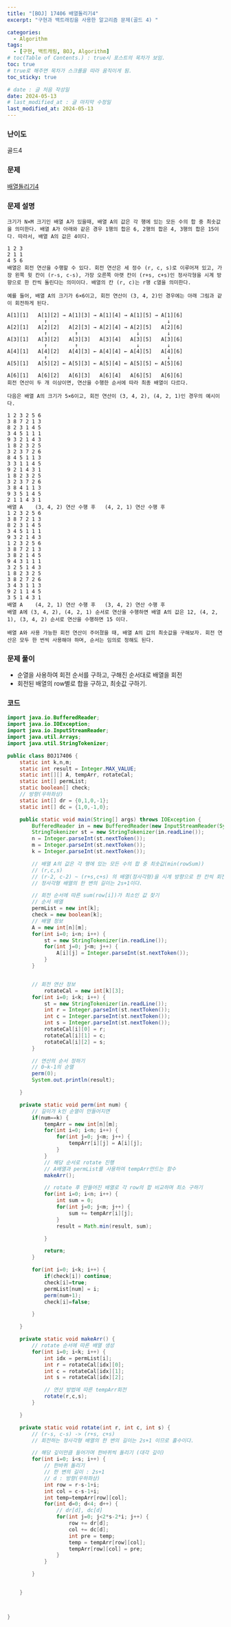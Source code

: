 ```yaml
---
title: "[BOJ] 17406 배열돌리기4"
excerpt: "구현과 백트래킹을 사용한 알고리즘 문제(골드 4) "

categories:
  - Algorithm
tags:
  - [구현, 백트캐링, BOJ, Algorithm]
# toc(Table of Contents.) : true시 포스트의 목차가 보임.
toc: true
# true로 해주면 목차가 스크롤을 따라 움직이게 됨.
toc_sticky: true

# date : 글 처음 작성일
date: 2024-05-13
# last_modified_at : 글 마지막 수정일
last_modified_at: 2024-05-13
---
```


### 난이도

골드4

### 문제

[배열돌리기4](https://www.acmicpc.net/problem/17406)

### 문제 설명

    크기가 N×M 크기인 배열 A가 있을때, 배열 A의 값은 각 행에 있는 모든 수의 합 중 최솟값을 의미한다. 배열 A가 아래와 같은 경우 1행의 합은 6, 2행의 합은 4, 3행의 합은 15이다. 따라서, 배열 A의 값은 4이다.

    1 2 3
    2 1 1
    4 5 6
    배열은 회전 연산을 수행할 수 있다. 회전 연산은 세 정수 (r, c, s)로 이루어져 있고, 가장 왼쪽 윗 칸이 (r-s, c-s), 가장 오른쪽 아랫 칸이 (r+s, c+s)인 정사각형을 시계 방향으로 한 칸씩 돌린다는 의미이다. 배열의 칸 (r, c)는 r행 c열을 의미한다.

    예를 들어, 배열 A의 크기가 6×6이고, 회전 연산이 (3, 4, 2)인 경우에는 아래 그림과 같이 회전하게 된다.

    A[1][1]   A[1][2] → A[1][3] → A[1][4] → A[1][5] → A[1][6]
    			↑                                       ↓
    A[2][1]   A[2][2]   A[2][3] → A[2][4] → A[2][5]   A[2][6]
    			↑         ↑                   ↓         ↓
    A[3][1]   A[3][2]   A[3][3]   A[3][4]   A[3][5]   A[3][6]
    			↑         ↑                   ↓         ↓
    A[4][1]   A[4][2]   A[4][3] ← A[4][4] ← A[4][5]   A[4][6]
    			↑                                       ↓
    A[5][1]   A[5][2] ← A[5][3] ← A[5][4] ← A[5][5] ← A[5][6]

    A[6][1]   A[6][2]   A[6][3]   A[6][4]   A[6][5]   A[6][6]
    회전 연산이 두 개 이상이면, 연산을 수행한 순서에 따라 최종 배열이 다르다.

    다음은 배열 A의 크기가 5×6이고, 회전 연산이 (3, 4, 2), (4, 2, 1)인 경우의 예시이다.

    1 2 3 2 5 6
    3 8 7 2 1 3
    8 2 3 1 4 5
    3 4 5 1 1 1
    9 3 2 1 4 3
    1 8 2 3 2 5
    3 2 3 7 2 6
    8 4 5 1 1 3
    3 3 1 1 4 5
    9 2 1 4 3 1
    1 8 2 3 2 5
    3 2 3 7 2 6
    3 8 4 1 1 3
    9 3 5 1 4 5
    2 1 1 4 3 1
    배열 A	(3, 4, 2) 연산 수행 후	(4, 2, 1) 연산 수행 후
    1 2 3 2 5 6
    3 8 7 2 1 3
    8 2 3 1 4 5
    3 4 5 1 1 1
    9 3 2 1 4 3
    1 2 3 2 5 6
    3 8 7 2 1 3
    3 8 2 1 4 5
    9 4 3 1 1 1
    3 2 5 1 4 3
    1 8 2 3 2 5
    3 8 2 7 2 6
    3 4 3 1 1 3
    9 2 1 1 4 5
    3 5 1 4 3 1
    배열 A	(4, 2, 1) 연산 수행 후	(3, 4, 2) 연산 수행 후
    배열 A에 (3, 4, 2), (4, 2, 1) 순서로 연산을 수행하면 배열 A의 값은 12, (4, 2, 1), (3, 4, 2) 순서로 연산을 수행하면 15 이다.

    배열 A와 사용 가능한 회전 연산이 주어졌을 때, 배열 A의 값의 최솟값을 구해보자. 회전 연산은 모두 한 번씩 사용해야 하며, 순서는 임의로 정해도 된다.

### 문제 풀이

- 순열을 사용하여 회전 순서를 구하고, 구해진 순서대로 배열을 회전
- 회전된 배열의 row별로 합을 구하고, 최솟값 구하기.

### 코드

```java
import java.io.BufferedReader;
import java.io.IOException;
import java.io.InputStreamReader;
import java.util.Arrays;
import java.util.StringTokenizer;

public class BOJ17406 {
	static int k,n,m;
	static int result = Integer.MAX_VALUE;
	static int[][] A, tempArr, rotateCal;
	static int[] permList;
	static boolean[] check;
	// 방향(우하좌상)
	static int[] dr = {0,1,0,-1};
	static int[] dc = {1,0,-1,0};

	public static void main(String[] args) throws IOException {
		BufferedReader in = new BufferedReader(new InputStreamReader(System.in));
		StringTokenizer st = new StringTokenizer(in.readLine());
		n = Integer.parseInt(st.nextToken());
		m = Integer.parseInt(st.nextToken());
		k = Integer.parseInt(st.nextToken());

		// 배열 A의 값은 각 행에 있는 모든 수의 합 중 최솟값(min(rowSum))
		// (r,c,s)
		// (r-2, c-2) ~ (r+s,c+s) 의 배열(정사각형)을 시계 방향으로 한 칸씩 회전
		// 정사각형 배열의 한 변의 길이는 2s+1이다.

		// 회전 순서에 따른 sum(row[i])가 최소인 값 찾기
		// 순서 배열
		permList = new int[k];
		check = new boolean[k];
		// 배열 정보
		A = new int[n][m];
		for(int i=0; i<n; i++) {
			st = new StringTokenizer(in.readLine());
			for(int j=0; j<m; j++) {
				A[i][j] = Integer.parseInt(st.nextToken());
			}
		}


		// 회전 연산 정보
			rotateCal = new int[k][3];
		for(int i=0; i<k; i++) {
			st = new StringTokenizer(in.readLine());
			int r = Integer.parseInt(st.nextToken());
			int c = Integer.parseInt(st.nextToken());
			int s = Integer.parseInt(st.nextToken());
			rotateCal[i][0] = r;
			rotateCal[i][1] = c;
			rotateCal[i][2] = s;
		}

		// 연산의 순서 정하기
		// 0~k-1의 순열
		perm(0);
		System.out.println(result);

	}

	private static void perm(int num) {
		// 길이가 k인 순열이 만들어지면
		if(num==k) {
			tempArr = new int[n][m];
			for(int i=0; i<n; i++) {
				for(int j=0; j<m; j++) {
					tempArr[i][j] = A[i][j];
				}
			}
			// 해당 순서로 rotate 진행
			// A배열과 permList를 사용하여 tempArr만드는 함수
			makeArr();

			// rotate 후 만들어진 배열로 각 row의 합 비교하며 최소 구하기
			for(int i=0; i<n; i++) {
				int sum = 0;
				for(int j=0; j<m; j++) {
					sum += tempArr[i][j];
				}
				result = Math.min(result, sum);

			}

			return;
		}

		for(int i=0; i<k; i++) {
			if(check[i]) continue;
			check[i]=true;
			permList[num] = i;
			perm(num+1);
			check[i]=false;

		}

	}

	private static void makeArr() {
		// rotate 순서에 따른 배열 생성
		for(int i=0; i<k; i++) {
			int idx = permList[i];
			int r = rotateCal[idx][0];
			int c = rotateCal[idx][1];
			int s = rotateCal[idx][2];

			// 연산 방법에 따른 tempArr회전
			rotate(r,c,s);
		}

	}

	private static void rotate(int r, int c, int s) {
		// (r-s, c-s) -> (r+s, c+s)
		// 회전하는 정사각형 배열의 한 변의 길이는 2s+1 이므로 홀수이다.

		// 해당 깊이만큼 들어가며 한바퀴씩 돌리기 (대각 깊이)
		for(int i=0; i<s; i++) {
			// 한바퀴 돌리기
			// 한 변의 길이 : 2s+1
			// d : 방향(우하좌상)
			int row = r-s-1+i;
			int col = c-s-1+i;
			int temp=tempArr[row][col];
			for(int d=0; d<4; d++) {
				// dr[d], dc[d]
				for(int j=0; j<2*s-2*i; j++) {
					row += dr[d];
					col += dc[d];
					int pre = temp;
					temp = tempArr[row][col];
					tempArr[row][col] = pre;
				}
			}

		}


	}



}
```
